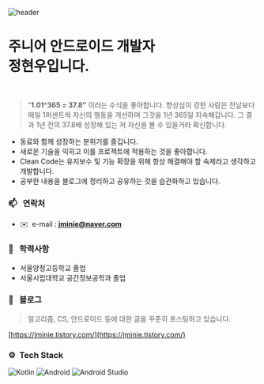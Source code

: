 ![header](https://capsule-render.vercel.app/api?type=rounded&height=200&text=Hello%20World!&fontAlign=30&stroke=00FF00&strokeWidth=2)

# 주니어 안드로이드 개발자 <br/> 정현우입니다. 

<br/>

> “**1.01^365 = 37.8”** 이라는 수식을 좋아합니다. 향상심이 강한 사람은 전날보다 매일 1퍼센트씩 자신의 행동을 개선하며 그것을 1년 365일 지속해갑니다. 그 결과 1년 전의 37.8배 성장해 있는 저 자신을 볼 수 있을거라 확신합니다.
> 

- 동료와 함께 성장하는 분위기를 즐깁니다.
- 새로운 기술을 익히고 이를 프로젝트에 적용하는 것을 좋아합니다.
- Clean Code는 유지보수 및 기능 확장을 위해 항상 해결해야 할 숙제라고 생각하고 개발합니다.
- 공부한 내용을 블로그에 정리하고 공유하는 것을 습관화하고 있습니다.


### 📫 &nbsp; 연락처

- ✉️  e-mail : **jminie@naver.com**

### 🏫 &nbsp; 학력사항

- 서울양정고등학교 졸업
- 서울시립대학교 공간정보공학과 졸업

### 📌 &nbsp; 블로그

> 알고리즘, CS, 안드로이드 등에 대한 글을 꾸준히 포스팅하고 있습니다.
> 

[https://jminie.tistory.com/](https://jminie.tistory.com/)

### ⚙ &nbsp;Tech Stack
<img alt="Kotlin" src ="https://img.shields.io/badge/Kotlin-7F52FF.svg?&style=for-the-badge&logo=Kotlin&logoColor=white"/> <img alt="Android" src ="https://img.shields.io/badge/Android-3DDC84.svg?&style=for-the-badge&logo=Android&logoColor=white"/> <img alt="Android Studio" src ="https://img.shields.io/badge/Android Studio-3DDC84.svg?&style=for-the-badge&logo=AndroidStudio&logoColor=white"/>

<br/>

 
